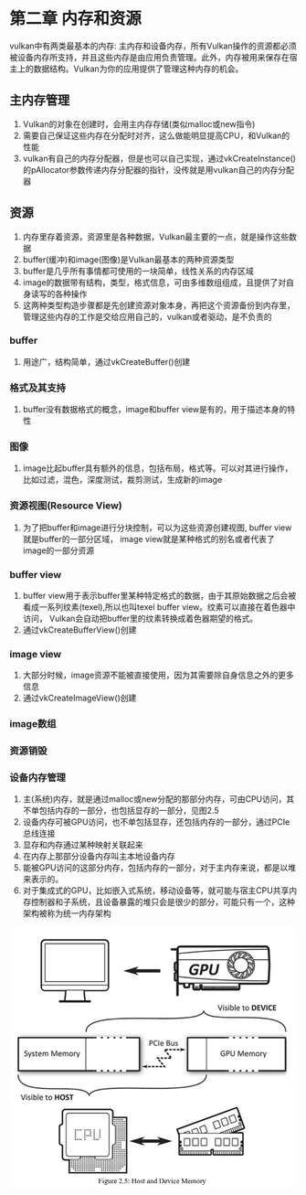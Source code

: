 # 第二章 内存和资源

vulkan中有两类最基本的内存: 主内存和设备内存，所有Vulkan操作的资源都必须被设备内存所支持，并且这些内存是由应用负责管理。此外，内存被用来保存在宿主上的数据结构。Vulkan为你的应用提供了管理这种内存的机会。

## 主内存管理

1. Vulkan的对象在创建时，会用主内存存储(类似malloc或new指令)
2. 需要自己保证这些内存在分配时对齐，这么做能明显提高CPU，和Vulkan的性能
3. vulkan有自己的内存分配器，但是也可以自己实现，通过vkCreateInstance()的pAllocator参数传递内存分配器的指针，没传就是用vulkan自己的内存分配器

## 资源

1. 内存里存着资源，资源里是各种数据，Vulkan最主要的一点，就是操作这些数据
2. buffer(缓冲)和image(图像)是Vulkan最基本的两种资源类型
3. buffer是几乎所有事情都可使用的一块简单，线性关系的内存区域
4. image的数据带有结构，类型，格式信息，可由多维数组组成，且提供了对自身读写的各种操作
5. 这两种类型构造步骤都是先创建资源对象本身，再把这个资源备份到内存里，管理这些内存的工作是交给应用自己的，vulkan或者驱动，是不负责的

### buffer

1. 用途广，结构简单，通过vkCreateBuffer()创建

### 格式及其支持

1. buffer没有数据格式的概念，image和buffer view是有的，用于描述本身的特性

### 图像

1. image比起buffer具有额外的信息，包括布局，格式等。可以对其进行操作，比如过滤，混色，深度测试，裁剪测试，生成新的image

### 资源视图(Resource View)

1. 为了把buffer和image进行分块控制，可以为这些资源创建视图, buffer view就是buffer的一部分区域， image view就是某种格式的别名或者代表了image的一部分资源

### buffer view

1. buffer view用于表示buffer里某种特定格式的数据，由于其原始数据之后会被看成一系列纹素(texel),所以也叫texel buffer view。纹素可以直接在着色器中访问， Vulkan会自动把buffer里的纹素转换成着色器期望的格式。
2. 通过vkCreateBufferView()创建

### image view

1. 大部分时候，image资源不能被直接使用，因为其需要除自身信息之外的更多信息
2. 通过vkCreateImageView()创建

### image数组

### 资源销毁

### 设备内存管理

1. 主(系统)内存，就是通过malloc或new分配的那部分内存，可由CPU访问，其不单包括内存的一部分，也包括显存的一部分，见图2.5
2. 设备内存可被GPU访问，也不单包括显存，还包括内存的一部分，通过PCIe总线连接
3. 显存和内存通过某种映射关联起来
4. 在内存上那部分设备内存叫主本地设备内存
5. 能被GPU访问的这部分内存，包括内存的一部分，对于主内存来说，都是以堆来表示的。
6. 对于集成式的GPU，比如嵌入式系统，移动设备等，就可能与宿主CPU共享内存控制器和子系统，且设备暴露的堆只会是很少的部分，可能只有一个，这种架构被称为统一内存架构

![图2.5](img/fg2_5.png)
